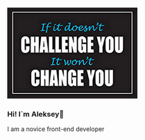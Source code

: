 ![Header](https://github.com/Lelik7777/lelik7777/blob/main/assets/for%20github_300_200.png)
### Hi! I`m Aleksey👋
I am a novice front-end developer
